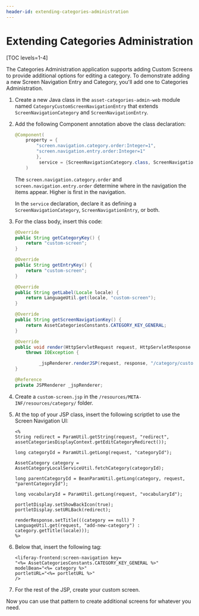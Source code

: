 ```yaml
---
header-id: extending-categories-administration
---
```


# Extending  Categories Administration

[TOC levels=1-4]

The Categories Administration application supports adding Custom Screens to
provide additional options for editing a category. To demonstrate adding a new
Screen Navigation Entry and Category, you'll add one to Categories
Administration.

1.  Create a new Java class in the `asset-categories-admin-web` module named 
    `CategoryCustomScreenNavigationEntry` that extends 
    `ScreenNavigationCategory` and `ScreenNavigationEntry`.

2.  Add the following Component annotation above the class declaration:

    ```java
    @Component(
        property = {
        	"screen.navigation.category.order:Integer=1",
    	    "screen.navigation.entry.order:Integer=1"
    	    },
        	 service = {ScreenNavigationCategory.class, ScreenNavigationEntry.class}
        )
    ```

    The `screen.navigation.category.order` and `screen.navigation.entry.order`
    determine where in the navigation the items appear. Higher is first in the
    navigation.
 
    In the `service` declaration, declare it as defining
    a `ScreenNavigationCategory`, `ScreenNavigationEntry`, or both.

3.  For the class body, insert this code:

    ```java
    @Override
    public String getCategoryKey() {
        return "custom-screen";
    }

    @Override
    public String getEntryKey() {
        return "custom-screen";
    }

    @Override
    public String getLabel(Locale locale) {
        return LanguageUtil.get(locale, "custom-screen");
    }

    @Override
    public String getScreenNavigationKey() {
        return AssetCategoriesConstants.CATEGORY_KEY_GENERAL;
    }

    @Override
    public void render(HttpServletRequest request, HttpServletResponse response)
        throws IOException {

             _jspRenderer.renderJSP(request, response, "/category/custom-screen.jsp");
    }

    @Reference
    private JSPRenderer _jspRenderer;
    ```

4.  Create a `custom-screen.jsp` in the 
    `/resources/META-INF/resources/category/` folder.
 
5.  At the top of your JSP class, insert the following scriptlet to use the 
    Screen Navigation UI:

    ```markup
    <%
    String redirect = ParamUtil.getString(request, "redirect", assetCategoriesDisplayContext.getEditCategoryRedirect());

    long categoryId = ParamUtil.getLong(request, "categoryId");

    AssetCategory category = AssetCategoryLocalServiceUtil.fetchCategory(categoryId);

    long parentCategoryId = BeanParamUtil.getLong(category, request, "parentCategoryId");

    long vocabularyId = ParamUtil.getLong(request, "vocabularyId");

    portletDisplay.setShowBackIcon(true);
    portletDisplay.setURLBack(redirect);

    renderResponse.setTitle(((category == null) ? LanguageUtil.get(request, "add-new-category") : category.getTitle(locale)));
    %>
    ```

6.  Below that, insert the following tag:

    ```markup
    <liferay-frontend:screen-navigation key=
    "<%= AssetCategoriesConstants.CATEGORY_KEY_GENERAL %>"
    modelBean="<%= category %>"
    portletURL="<%= portletURL %>"
    />
    ```

7. For the rest of the JSP, create your custom screen.

Now you can use that pattern to create additional screens for whatever you need.
